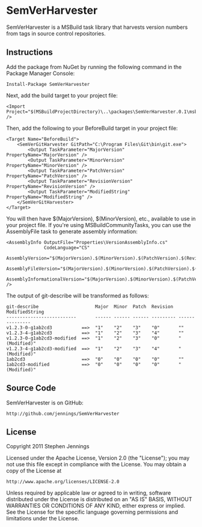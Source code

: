 SemVerHarvester
====================

SemVerHarvester is a MSBuild task library that harvests version numbers from
tags in source control repositories.


## Instructions

Add the package from NuGet by running the following command in the Package
Manager Console:

    Install-Package SemVerHarvester

Next, add the build target to your project file:

    <Import Project="$(MSBuildProjectDirectory)\..\packages\SemVerHarvester.0.1\msbuild\SemVerHarvester.Targets" />


Then, add the following to your BeforeBuild target in your project file:

    <Target Name="BeforeBuild">
        <SemVerGitHarvester GitPath="C:\Program Files\Git\bin\git.exe">
            <Output TaskParameter="MajorVersion" PropertyName="MajorVersion" />
            <Output TaskParameter="MinorVersion" PropertyName="MinorVersion" />
            <Output TaskParameter="PatchVersion" PropertyName="PatchVersion" />
            <Output TaskParameter="RevisionVersion" PropertyName="RevisionVersion" />
            <Output TaskParameter="ModifiedString" PropertyName="ModifiedString" />
        </SemVerGitHarvester>
    </Target>


You will then have $(MajorVersion), $(MinorVersion), etc., available to use in your
project file. If you're using MSBuildCommunityTasks, you can use the AssemblyFile
task to generate assembly information:

    <AssemblyInfo OutputFile="Properties\VersionAssemblyInfo.cs"
                  CodeLanguage="CS"
                  AssemblyVersion="$(MajorVersion).$(MinorVersion).$(PatchVersion).$(RevisionVersion)"
                  AssemblyFileVersion="$(MajorVersion).$(MinorVersion).$(PatchVersion).$(RevisionVersion)"
                  AssemblyInformationalVersion="$(MajorVersion).$(MinorVersion).$(PatchVersion).$(RevisionVersion)$(ModifiedString)" />


The output of git-describe will be transformed as follows:

    git-describe                     Major  Minor  Patch  Revision  ModifiedString
    --------------------------       ------ ------ ------ --------- ---------------
    v1.2.3-0-g1ab2cd3           ==>  "1"    "2"    "3"    "0"       ""
    v1.2.3-4-g1ab2cd3           ==>  "1"    "2"    "3"    "4"       ""
    v1.2.3-0-g1ab2cd3-modified  ==>  "1"    "2"    "3"    "0"       " (Modified)"
    v1.2.3-4-g1ab2cd3-modified  ==>  "1"    "2"    "3"    "4"       " (Modified)"
    1ab2cd3                     ==>  "0"    "0"    "0"    "0"       ""
    1ab2cd3-modified            ==>  "0"    "0"    "0"    "0"       " (Modified)"


## Source Code

SemVerHarvester is on GitHub:

    http://github.com/jennings/SemVerHarvester


## License

Copyright 2011 Stephen Jennings

Licensed under the Apache License, Version 2.0 (the "License");
you may not use this file except in compliance with the License.
You may obtain a copy of the License at

    http://www.apache.org/licenses/LICENSE-2.0

Unless required by applicable law or agreed to in writing, software
distributed under the License is distributed on an "AS IS" BASIS,
WITHOUT WARRANTIES OR CONDITIONS OF ANY KIND, either express or implied.
See the License for the specific language governing permissions and
limitations under the License.
